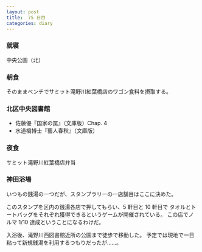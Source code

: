 ```yaml
---
layout: post
title:  75 日目
categories: diary
---
```


### 就寝

中央公園（北）

### 朝食

そのままベンチでサミット滝野川紅葉橋店のワゴン食料を摂取する。

### 北区中央図書館

* 佐藤優『国家の罠』（文庫版）Chap. 4
* 水道橋博士『藝人春秋』（文庫版）

### 夜食

サミット滝野川紅葉橋店弁当

### 神田浴場

いつもの銭湯の一つだが、スタンプラリーの一店舗目はここに決めた。

このスタンプを区内の銭湯各店で押してもらい、5 軒目と 10 軒目で
タオルとトートバッグをそれぞれ獲得できるというゲームが開催されている。
この店でノルマ 1/10 達成ということになるわけだ。

入浴後、滝野川西図書館近所の公園まで徒歩で移動した。
予定では現地で一日粘って新規銭湯を利用するつもりだったが……。
